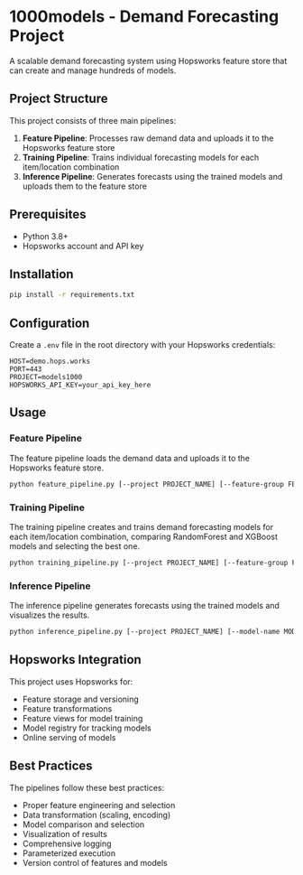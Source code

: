 # 1000models - Demand Forecasting Project

A scalable demand forecasting system using Hopsworks feature store that can create and manage hundreds of models.

## Project Structure

This project consists of three main pipelines:

1. **Feature Pipeline**: Processes raw demand data and uploads it to the Hopsworks feature store
2. **Training Pipeline**: Trains individual forecasting models for each item/location combination
3. **Inference Pipeline**: Generates forecasts using the trained models and uploads them to the feature store

## Prerequisites

- Python 3.8+
- Hopsworks account and API key

## Installation

```bash
pip install -r requirements.txt
```

## Configuration

Create a `.env` file in the root directory with your Hopsworks credentials:

```
HOST=demo.hops.works
PORT=443
PROJECT=models1000
HOPSWORKS_API_KEY=your_api_key_here
```

## Usage

### Feature Pipeline

The feature pipeline loads the demand data and uploads it to the Hopsworks feature store.

```bash
python feature_pipeline.py [--project PROJECT_NAME] [--feature-group FEATURE_GROUP_NAME] [--version VERSION]
```

### Training Pipeline

The training pipeline creates and trains demand forecasting models for each item/location combination, comparing RandomForest and XGBoost models and selecting the best one.

```bash
python training_pipeline.py [--project PROJECT_NAME] [--feature-group FEATURE_GROUP_NAME] [--version VERSION] [--model-name MODEL_NAME] [--model-version MODEL_VERSION] [--test-size TEST_SIZE] [--location LOCATION_ID]
```

### Inference Pipeline

The inference pipeline generates forecasts using the trained models and visualizes the results.

```bash
python inference_pipeline.py [--project PROJECT_NAME] [--model-name MODEL_NAME] [--item ITEM_ID] [--location LOCATION_ID] [--start-year START_YEAR] [--start-month START_MONTH] [--periods PERIODS]
```

## Hopsworks Integration

This project uses Hopsworks for:
- Feature storage and versioning
- Feature transformations
- Feature views for model training
- Model registry for tracking models
- Online serving of models

## Best Practices

The pipelines follow these best practices:
- Proper feature engineering and selection
- Data transformation (scaling, encoding)
- Model comparison and selection
- Visualization of results
- Comprehensive logging
- Parameterized execution
- Version control of features and models
